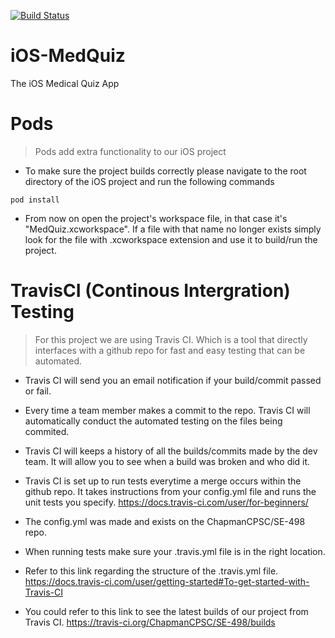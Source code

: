 [![Build Status](https://travis-ci.org/ChapmanCPSC/SE-498.svg?branch=master)](https://travis-ci.org/ChapmanCPSC/SE-498)

# iOS-MedQuiz
The iOS Medical Quiz App

# Pods

> Pods add extra functionality to our iOS project

* To make sure the project builds correctly please navigate to the root directory of the iOS project and run the following commands

```
pod install

```
* From now on open the project's workspace file, in that case it's "MedQuiz.xcworkspace". If a file with that name no longer exists simply look for the file with .xcworkspace extension and use it to build/run the project.


# TravisCI (Continous Intergration) Testing
> For this project we are using Travis CI. Which is a tool that directly interfaces with a github repo for fast and easy testing that can be automated. 
* Travis CI will send you an email notification if your build/commit passed or fail.
* Every time a team member makes a commit to the repo. Travis CI will automatically conduct the automated testing on the files being commited.
* Travis CI will keeps a history of all the builds/commits made by the dev team. It will allow you to see when a build was broken and who did it.

* Travis CI is set up to run tests everytime a merge occurs within the github repo. It takes instructions from your config.yml file and runs the unit tests you specify. https://docs.travis-ci.com/user/for-beginners/
* The config.yml was made and exists on the ChapmanCPSC/SE-498 repo.
* When running tests make sure your .travis.yml file is in the right location.
* Refer to this link regarding the structure of the .travis.yml file. https://docs.travis-ci.com/user/getting-started#To-get-started-with-Travis-CI
* You could refer to this link to see the latest builds of our project from Travis CI. https://travis-ci.org/ChapmanCPSC/SE-498/builds
